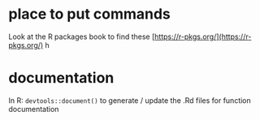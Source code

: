 # place to put commands

Look at the R packages book to find these [https://r-pkgs.org/](https://r-pkgs.org/) h
# documentation

In R: `devtools::document()` to generate / update the .Rd files for function documentation

